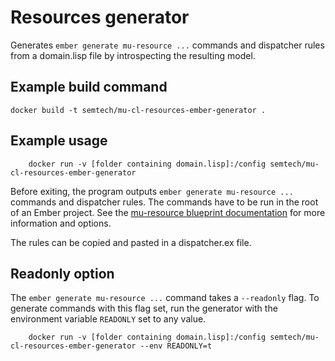 # Resources generator

Generates `ember generate mu-resource ...` commands and dispatcher rules from a domain.lisp file by introspecting the resulting model.

## Example build command

```
docker build -t semtech/mu-cl-resources-ember-generator .
```

## Example usage

```
    docker run -v [folder containing domain.lisp]:/config semtech/mu-cl-resources-ember-generator
```

Before exiting, the program outputs `ember generate mu-resource ...` commands and dispatcher rules. The commands have to be run in the root of an Ember project. See the [mu-resource blueprint documentation](https://github.com/tenforce/ember-mu-application-generator) for more information and options.

The rules can be copied and pasted in a dispatcher.ex file.

## Readonly option

The `ember generate mu-resource ...` command takes a `--readonly` flag. To generate commands with this flag set, run the generator with the environment variable `READONLY` set to any value.

```
    docker run -v [folder containing domain.lisp]:/config semtech/mu-cl-resources-ember-generator --env READONLY=t
```
